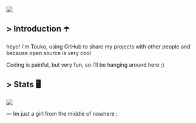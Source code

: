 <a href = "https://amySpark-ng.github.io">
	<img src = "amulogo.gif">
</a>

## > Introduction ☂️
heyo! I'm Touko, using GitHub to share my projects with other people and because open source is very cool

Coding is painful, but very fun, so i'll be hanging around here ;)

## > Stats 🖥️

<p>
	<img src = "https://github-readme-stats.vercel.app/api?username=Touko-g&show_icons=true&theme=radical">
</p>

— Im just a girl from the middle of nowhere ;
<!-- Girls and boys - underscores -->
